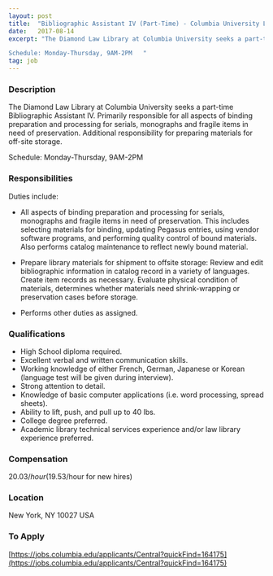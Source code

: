 ```yaml
---
layout: post
title:  "Bibliographic Assistant IV (Part-Time) - Columbia University Law Library"
date:   2017-08-14
excerpt: "The Diamond Law Library at Columbia University seeks a part-time Bibliographic Assistant IV. Primarily responsible for all aspects of binding preparation and processing for serials, monographs and fragile items in need of preservation. Additional responsibility for preparing materials for off-site storage. 

Schedule: Monday-Thursday, 9AM-2PM   "
tag: job
---
```


### Description   

The Diamond Law Library at Columbia University seeks a part-time Bibliographic Assistant IV. Primarily responsible for all aspects of binding preparation and processing for serials, monographs and fragile items in need of preservation. Additional responsibility for preparing materials for off-site storage. 

Schedule: Monday-Thursday, 9AM-2PM   


### Responsibilities   

Duties include:

- All aspects of binding preparation and processing for serials, monographs and fragile items in need of preservation. This includes selecting materials for binding, updating Pegasus entries, using vendor software programs, and performing quality control of bound materials. Also performs catalog maintenance to reflect newly bound material.

- Prepare library materials for shipment to offsite storage: Review and edit bibliographic information in catalog record in a variety of languages. Create item records as necessary. Evaluate physical condition of materials, determines whether materials need shrink-wrapping or preservation cases before storage.

- Performs other duties as assigned.


### Qualifications   

- High School diploma required. 
 - Excellent verbal and written communication skills.
- Working knowledge of either French, German, Japanese or Korean (language test will be given during interview).
- Strong attention to detail.
- Knowledge of basic computer applications (i.e. word processing, spread sheets).
- Ability to lift, push, and pull up to 40 lbs.  
- College degree preferred.
- Academic library technical services experience and/or law library experience preferred.   


### Compensation   

$20.03/hour ($19.53/hour for new hires)


### Location   

New York, NY 10027 USA




### To Apply   

[https://jobs.columbia.edu/applicants/Central?quickFind=164175](https://jobs.columbia.edu/applicants/Central?quickFind=164175)





